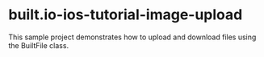 built.io-ios-tutorial-image-upload
==================================

This sample project demonstrates how to upload and download files using the BuiltFile class.
